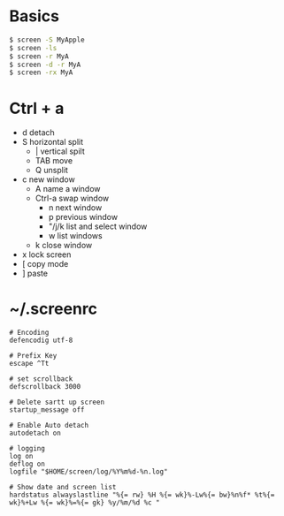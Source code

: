 # Basics

```sh
$ screen -S MyApple
$ screen -ls
$ screen -r MyA
$ screen -d -r MyA
$ screen -rx MyA
```


# Ctrl + a
- d		detach
- S		horizontal split
  - |		vertical spilt
  - TAB		move
  - Q		unsplit
- c		new	window
  - A		name a window
  - Ctrl-a	swap window
    - n			next window
    - p			previous window
    - "/j/k		list and select window
    - w			list windows
  - k		close window
- x		lock screen
- [		copy mode
- ]		paste


# ~/.screenrc
```sh:.screenrc
# Encoding
defencodig utf-8

# Prefix Key
escape ^Tt

# set scrollback
defscrollback 3000

# Delete sartt up screen
startup_message off

# Enable Auto detach
autodetach on

# logging
log on
deflog on
logfile "$HOME/screen/log/%Y%m%d-%n.log"

# Show date and screen list
hardstatus alwayslastline "%{= rw} %H %{= wk}%-Lw%{= bw}%n%f* %t%{= wk}%+Lw %{= wk}%=%{= gk} %y/%m/%d %c "
```

